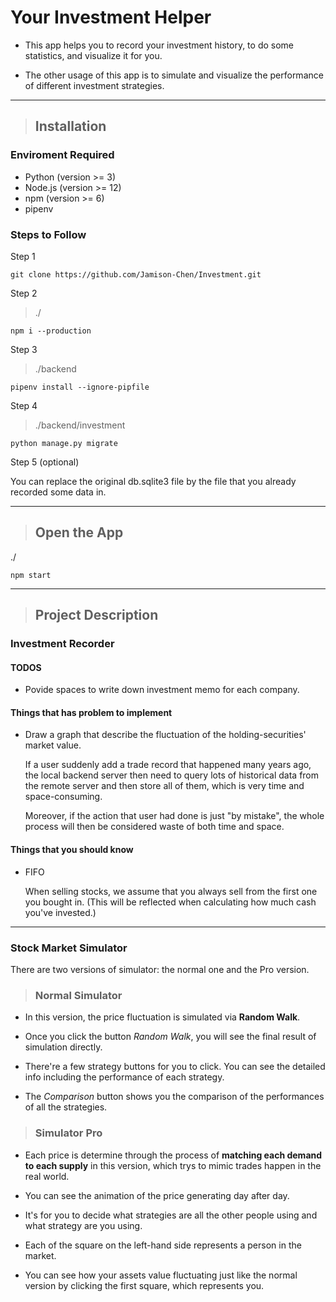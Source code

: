 # Your Investment Helper

* This app helps you to record your investment history, to do some statistics, and visualize it for you.

* The other usage of this app is to simulate and visualize the performance of different investment strategies.

---

>## Installation

### Enviroment Required

* Python (version >= 3)
* Node.js (version >= 12)
* npm (version >= 6)
* pipenv

### Steps to Follow

Step 1

    git clone https://github.com/Jamison-Chen/Investment.git

Step 2

>./

    npm i --production

Step 3

>./backend

    pipenv install --ignore-pipfile

Step 4

>./backend/investment

    python manage.py migrate

Step 5 (optional)

You can replace the original db.sqlite3 file by the file that you already recorded some data in.

---

>## Open the App

./

    npm start

---

>## Project Description

### **Investment Recorder**

#### TODOS

* Povide spaces to write down investment memo for each company.

#### Things that has problem to implement

* Draw a graph that describe the fluctuation of the holding-securities' market value.

    If a user suddenly add a trade record that happened many years ago, the local backend server then need to query lots of historical data from the remote server and then store all of them, which is very time and space-consuming.

    Moreover, if the action that user had done is just "by mistake", the whole process will then be considered waste of both time and space.

#### Things that you should know

* FIFO

    When selling stocks, we assume that you always sell from the first one you bought in. (This will be reflected when calculating how much cash you've invested.)

---

### **Stock Market Simulator**

There are two versions of simulator: the normal one and the Pro version.

> ### Normal Simulator

* In this version, the price fluctuation is simulated via **Random Walk**.

* Once you click the button *Random Walk*, you will see the final result of simulation directly.

* There're a few strategy buttons for you to click. You can see the detailed info including the performance of each strategy.

* The *Comparison* button shows you the comparison of the performances of all the strategies.

> ### Simulator Pro

* Each price is determine through the process of **matching each demand to each supply** in this version, which trys to mimic trades happen in the real world.

* You can see the animation of the price generating day after day.

* It's for you to decide what strategies are all the other people using and what strategy are you using.

* Each of the square on the left-hand side represents a person in the market.

* You can see how your assets value fluctuating just like the normal version by clicking the first square, which represents you.
